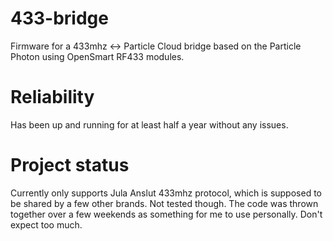 # 433-bridge

Firmware for a 433mhz <-> Particle Cloud bridge based on the Particle Photon using OpenSmart RF433 modules.

# Reliability
Has been up and running for at least half a year without any issues.

# Project status
Currently only supports Jula Anslut 433mhz protocol, which is supposed to be shared by a few other brands. Not tested though.
The code was thrown together over a few weekends as something for me to use personally. Don't expect too much.

